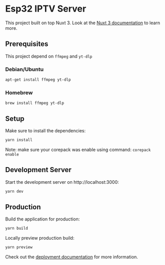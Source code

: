 # Esp32 IPTV Server

This project built on top Nuxt 3. Look at the [Nuxt 3 documentation](https://nuxt.com/docs/getting-started/introduction) to learn more.

## Prerequisites

This project depend on `ffmpeg` and `yt-dlp`

### Debian/Ubuntu

```bash
apt-get install ffmpeg yt-dlp
```

### Homebrew

```
brew install ffmpeg yt-dlp
```

## Setup

Make sure to install the dependencies:

```bash
yarn install
```

Note: make sure your corepack was enable using command: `corepack enable`

## Development Server

Start the development server on http://localhost:3000:

```bash
yarn dev
```

## Production

Build the application for production:

```bash
yarn build
```

Locally preview production build:

```bash
yarn preview
```

Check out the [deployment documentation](https://nuxt.com/docs/getting-started/deployment) for more information.
